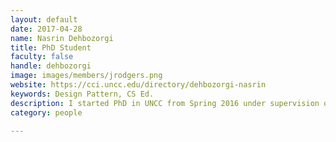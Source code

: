 ```yaml
---
layout: default
date: 2017-04-28
name: Nasrin Dehbozorgi
title: PhD Student
faculty: false
handle: dehbozorgi
image: images/members/jrodgers.png
website: https://cci.uncc.edu/directory/dehbozorgi-nasrin
keywords: Design Pattern, CS Ed. 
description: I started PhD in UNCC from Spring 2016 under supervision of <a href="http://maryloumaher.net">Dr. Mary Lou Maher</a>. My research is about applying CS tools such as ML and NLP to analyze teams’s attitude and behavior in CS education.
category: people

---
```

